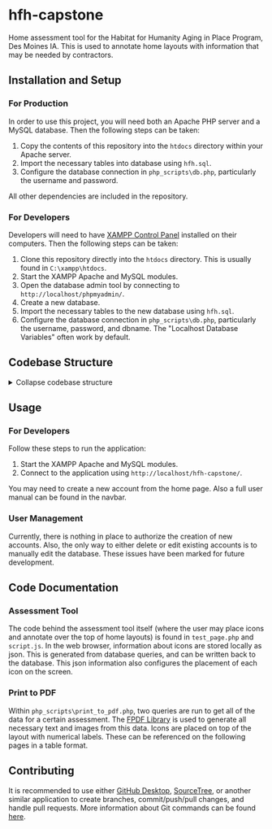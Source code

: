 # hfh-capstone

Home assessment tool for the Habitat for Humanity Aging in Place Program, Des Moines IA.
This is used to annotate home layouts with information that may be needed by contractors.

## Installation and Setup

### For Production

In order to use this project, you will need both an Apache PHP server and a MySQL database.
Then the following steps can be taken:
1. Copy the contents of this repository into the `htdocs` directory within your Apache server.
2. Import the necessary tables into database using `hfh.sql`.
3. Configure the database connection in `php_scripts\db.php`, particularly the username and password.

All other dependencies are included in the repository.

### For Developers

Developers will need to have [XAMPP Control Panel](https://www.apachefriends.org) installed on their computers.
Then the following steps can be taken:
1. Clone this repository directly into the `htdocs` directory. This is usually found in `C:\xampp\htdocs`.
2. Start the XAMPP Apache and MySQL modules.
3. Open the database admin tool by connecting to `http://localhost/phpmyadmin/`.
4. Create a new database.
5. Import the necessary tables to the new database using `hfh.sql`.
6. Configure the database connection in `php_scripts\db.php`, particularly the username, password, and dbname.
The "Localhost Database Variables" often work by default.

## Codebase Structure

<details>
<summary>Collapse codebase structure</summary>

```md
hfh-capstone/
├── assets/
│   └── # These are various images used by the application.
├── fpdf/
│   └── # This is a dependency used to generate PDF's.
├── images/
│   └── # These are various images used by the application.
├── php_scripts/
│   ├── add_user.php
│   ├── bk_failure.php
│   ├── bk_password_mismatch.php
│   ├── bk_password_simple.php
│   ├── bk_success.php
│   ├── db.php
│   ├── delete_all_icons.php
│   ├── delete_form.php
│   ├── delete_icon.php
│   ├── form.php
│   ├── load_icons.php
│   ├── login_page.php
│   ├── login.php
│   ├── print_to_pdf.php
│   ├── save_icon.php
│   ├── session.php
│   └── update_status.php
├── styles/
│   ├── aboutProjectStyle.css
│   ├── aboutUsStyle.css
│   ├── catalog.css
│   ├── index.css
│   ├── indexBGnew.jpg
│   ├── indexStyle.css
│   ├── jquery-ui.structure.css
│   ├── jquery-ui.structure.min.css
│   ├── jquery-ui.theme.css
│   ├── jquery-ui-theme.min.css
│   ├── navbar.css
│   ├── tabToolStyle.css
│   └── toolStyle.css
├── uploads/
│   ├── layouts/ # Directory for uploaded home layouts.
│   └── photos/ # Directory for uploaded images for icons.
├── .gitignore
├── about_project.php
├── about_us.php
├── appMenu.php
├── bk_test_page.php
├── catalog.php
├── hfh.sql
├── homepage.php
├── houseAssesmentTool.php
├── houseAssessmentTool.php
├── index.php
├── jquery-ui.css
├── jquery-ui.js
├── jquery-ui.min.css
├── jquery-ui.min.js
├── login_page_failure.php
├── login_screen.php
├── navbar.php
├── new_user_failure.php
├── new_user_simple.php
├── new_user.php
├── README.md
├── script.js
├── tempHAStyle.css
└── test_page.php
```
</details>

## Usage

### For Developers

Follow these steps to run the application:
1. Start the XAMPP Apache and MySQL modules.
2. Connect to the application using `http://localhost/hfh-capstone/`.

You may need to create a new account from the home page.
Also a full user manual can be found in the navbar.

### User Management

Currently, there is nothing in place to authorize the creation of new accounts.
Also, the only way to either delete or edit existing accounts is to manually edit the database.
These issues have been marked for future development.

## Code Documentation

### Assessment Tool

The code behind the assessment tool itself (where the user may place icons and annotate over the top of home layouts) is found in `test_page.php` and `script.js`.
In the web browser, information about icons are stored locally as json.
This is generated from database queries, and can be written back to the database.
This json information also configures the placement of each icon on the screen.

### Print to PDF

Within `php_scripts\print_to_pdf.php`, two queries are run to get all of the data for a certain assessment.
The [FPDF Library](https://www.fpdf.org)
is used to generate all necessary text and images from this data.
Icons are placed on top of the layout with numerical labels.
These can be referenced on the following pages in a table format.

## Contributing

It is recommended to use either
[GitHub Desktop](https://desktop.github.com/download),
[SourceTree](https://www.sourcetreeapp.com),
or another similar application to create branches, commit/push/pull changes, and handle pull requests.
More information about Git commands can be found
[here](https://www.atlassian.com/git/tutorials/atlassian-git-cheatsheet).
